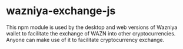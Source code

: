 # wazniya-exchange-js
This npm module is used by the desktop and web versions of Wazniya wallet to facilitate the exchange of WAZN into other cryptocurrencies. Anyone can make use of it to facilitate cryptocurrency exchange.

